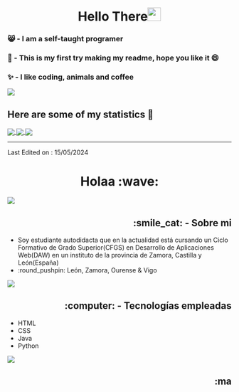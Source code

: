 <h1 align="center">Hello There<img src="https://github.com/souvikguria98/souvikguria98/blob/master/Hi.gif" width="30"> </h1>

### 😸 - I am a self-taught programer
### 🍃 - This is my first try making my readme, hope you like it 😄
### ✨ - I like coding, animals and coffee

<a href="https://www.youtube.com/watch?v=dQw4w9WgXcQ"><img src="https://user-images.githubusercontent.com/73097560/115834477-dbab4500-a447-11eb-908a-139a6edaec5c.gif"></a>

## Here are some of my statistics 🚀

<a href="https://github.com/anuraghazra/github-readme-stats">
  <img align="center" src="https://github-readme-stats.vercel.app/api?username=irenerodrod&hide=stars,issues&count_private=true&show_icons=true&theme=gotham"/>
</a>
<a href="https://github.com/anuraghazra/github-readme-stats">
  <img align="center" src="https://github-readme-stats.vercel.app/api/top-langs/?username=irenerodrod&layout=compact&theme=gotham" />
</a>
<a href="https://github.com/anuraghazra/github-readme-stats">
  <img align="center" src="https://github-readme-stats.vercel.app/api/wakatime?username=irenerodrod" />
</a>


------
Last Edited on : 15/05/2024

<h1 align="center">Holaa :wave:</h1>

<img src="https://user-images.githubusercontent.com/73097560/115834477-dbab4500-a447-11eb-908a-139a6edaec5c.gif">

<h2 align="right">:smile_cat: - Sobre mi</h2>
<ul>
  <li>Soy estudiante autodidacta que en la actualidad está cursando un Ciclo Formativo de Grado Superior(CFGS) en Desarrollo de Aplicaciones Web(DAW) en un instituto de la provincia de Zamora, Castilla y León(España)</li>
  <li>:round_pushpin: León, Zamora, Ourense & Vigo </li>
</ul>

<img src="https://user-images.githubusercontent.com/73097560/115834477-dbab4500-a447-11eb-908a-139a6edaec5c.gif">

<h2 align="right">:computer: - Tecnologías empleadas</h2>
<ul>
  <li>HTML</li>
  <li>CSS</li>
  <li>Java</li>
  <li>Python</li>
</ul>

<img src="https://user-images.githubusercontent.com/73097560/115834477-dbab4500-a447-11eb-908a-139a6edaec5c.gif">

<h2 align="right">:ma

